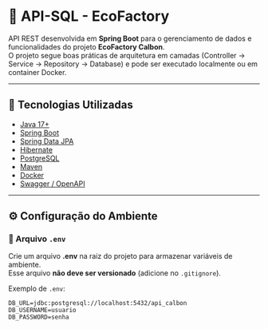 # 🌱 API-SQL - EcoFactory

API REST desenvolvida em **Spring Boot** para o gerenciamento de dados e funcionalidades do projeto **EcoFactory Calbon**.  
O projeto segue boas práticas de arquitetura em camadas (Controller → Service → Repository → Database) e pode ser executado localmente ou em container Docker.

---

## 🚀 Tecnologias Utilizadas
- [Java 17+](https://adoptium.net/)
- [Spring Boot](https://spring.io/projects/spring-boot)
- [Spring Data JPA](https://spring.io/projects/spring-data-jpa)
- [Hibernate](https://hibernate.org/)
- [PostgreSQL](https://www.postgresql.org/) 
- [Maven](https://maven.apache.org/)
- [Docker](https://www.docker.com/)
- [Swagger / OpenAPI](https://swagger.io/) 

---

## ⚙️ Configuração do Ambiente

### 🔹 Arquivo `.env`
Crie um arquivo **.env** na raiz do projeto para armazenar variáveis de ambiente.  
Esse arquivo **não deve ser versionado** (adicione no `.gitignore`).

Exemplo de `.env`:
```env
DB_URL=jdbc:postgresql://localhost:5432/api_calbon
DB_USERNAME=usuario
DB_PASSWORD=senha
